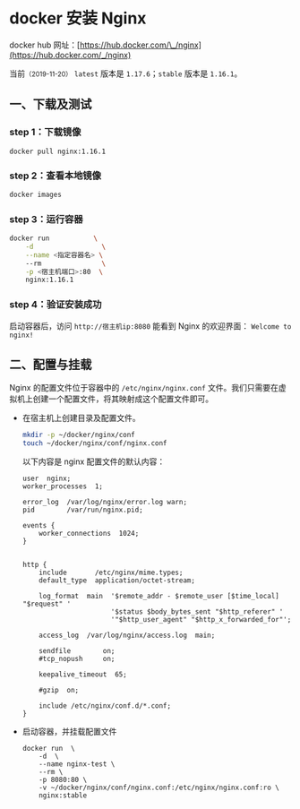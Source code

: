 # docker 安装 Nginx

docker hub 网址：[https://hub.docker.com/\_/nginx](https://hub.docker.com/_/nginx)

当前<small>（2019-11-20）</small> `latest` 版本是 `1.17.6`；`stable` 版本是 `1.16.1`。


## 一、下载及测试

### step 1：下载镜像

```shell
docker pull nginx:1.16.1
```

### step 2：查看本地镜像

```sh
docker images
```

### step 3：运行容器

```sh
docker run           \
    -d                 \
    --name <指定容器名> \  
    --rm               \
    -p <宿主机端口>:80  \ 
    nginx:1.16.1
```

### step 4：验证安装成功

启动容器后，访问 `http://宿主机ip:8080` 能看到 Nginx 的欢迎界面： `Welcome to nginx!`



## 二、配置与挂载

Nginx 的配置文件位于容器中的 `/etc/nginx/nginx.conf` 文件。我们只需要在虚拟机上创建一个配置文件，将其映射成这个配置文件即可。

- 在宿主机上创建目录及配置文件。

  ```sh
  mkdir -p ~/docker/nginx/conf
  touch ~/docker/nginx/conf/nginx.conf
  ```

  以下内容是 nginx 配置文件的默认内容：

  ```
  user  nginx;
  worker_processes  1;

  error_log  /var/log/nginx/error.log warn;
  pid        /var/run/nginx.pid;

  events {
      worker_connections  1024;
  }


  http {
      include       /etc/nginx/mime.types;
      default_type  application/octet-stream;

      log_format  main  '$remote_addr - $remote_user [$time_local] "$request" '
                        '$status $body_bytes_sent "$http_referer" '
                        '"$http_user_agent" "$http_x_forwarded_for"';

      access_log  /var/log/nginx/access.log  main;

      sendfile        on;
      #tcp_nopush     on;

      keepalive_timeout  65;

      #gzip  on;

      include /etc/nginx/conf.d/*.conf;
  }
  ```

- 启动容器，并挂载配置文件

  ```
  docker run  \
      -d  \
      --name nginx-test \
      --rm \
      -p 8080:80 \
      -v ~/docker/nginx/conf/nginx.conf:/etc/nginx/nginx.conf:ro \
      nginx:stable
  ```